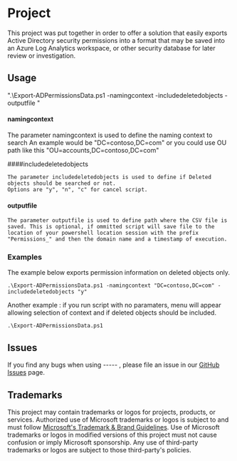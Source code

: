# Project
This project was put together in order to offer a solution that easily exports Active Directory 
security permissions into a format that may be saved into an Azure Log Analytics workspace, 
or other security database for later review or investigation.

## Usage

".\Export-ADPermissionsData.ps1 -namingcontext <string> -includedeletedobjects <string> -outputfile <string>"

#### namingcontext
    
The parameter namingcontext is used to define the naming context to search
An example would be "DC=contoso,DC=com" or you could use OU path like this "OU=accounts,DC=contoso,DC=com"

####includedeletedobjects
    
    The parameter includedeletedobjects is used to define if Deleted objects should be searched or not.
    Options are "y", "n", "c" for cancel script.

 #### outputfile
    
    The parameter outputfile is used to define path where the CSV file is saved. This is optional, if ommitted script will save file to the location of your powershell location session with the prefix "Permissions_" and then the domain name and a timestamp of execution.

  
### Examples  
The example below exports permission information on deleted objects only.
    
    .\Export-ADPermissionsData.ps1 -namingcontext "DC=contoso,DC=com" -includedeletedobjects "y"

Another example : if you run script with no paramaters, menu will appear allowing selection of context and if deleted objects should be included.
    
    .\Export-ADPermissionsData.ps1
  
## Issues 
If you find any bugs when using ----- , please file an issue in our [GitHub Issues](https://github.com/Azure/msft-ADPermissionAuditInAzure/issues) page.

## Trademarks

This project may contain trademarks or logos for projects, products, or services. Authorized use of Microsoft 
trademarks or logos is subject to and must follow 
[Microsoft's Trademark & Brand Guidelines](https://www.microsoft.com/en-us/legal/intellectualproperty/trademarks/usage/general).
Use of Microsoft trademarks or logos in modified versions of this project must not cause confusion or imply Microsoft sponsorship.
Any use of third-party trademarks or logos are subject to those third-party's policies.

